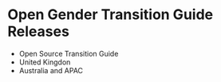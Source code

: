 # Open Gender Transition Guide Releases

* Open Source Transition Guide
* United Kingdon
* Australia and APAC
